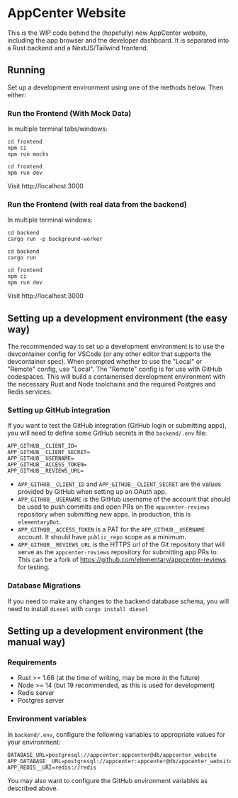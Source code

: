 # AppCenter Website

This is the WIP code behind the (hopefully) new AppCenter website, including the app browser and the developer dashboard. It is separated into a Rust backend and a NextJS/Tailwind frontend.

## Running

Set up a development environment using one of the methods below. Then either:

### Run the Frontend (With Mock Data)

In multiple terminal tabs/windows:

```
cd frontend
npm ci
npm run mocks
```

```
cd frontend
npm run dev
```

Visit http://localhost:3000

### Run the Frontend (with real data from the backend)

In multiple terminal windows:

```
cd backend
cargo run -p background-worker
```

```
cd backend
cargo run
```

```
cd frontend
npm ci
npm run dev
```

Visit http://localhost:3000

## Setting up a development environment (the easy way)

The recommended way to set up a development environment is to use the devcontainer config for VSCode (or any other editor that supports the devcontainer spec). When prompted whether to use the "Local" or "Remote" config, use "Local". The "Remote" config is for use with GitHub codespaces. This will build a containerised development environment with the necessary Rust and Node toolchains and the required Postgres and Redis services.

### Setting up GitHub integration

If you want to test the GitHub integration (GitHub login or submitting apps), you will need to define some GitHub secrets in the `backend/.env` file:

```
APP_GITHUB__CLIENT_ID=
APP_GITHUB__CLIENT_SECRET=
APP_GITHUB__USERNAME=
APP_GITHUB__ACCESS_TOKEN=
APP_GITHUB__REVIEWS_URL=
```

- `APP_GITHUB__CLIENT_ID` and `APP_GITHUB__CLIENT_SECRET` are the values provided by GitHub when setting up an OAuth app.
- `APP_GITHUB__USERNAME` is the GitHub username of the account that should be used to push commits and open PRs on the `appcenter-reviews` repository when submitting new apps. In production, this is `elementaryBot`.
- `APP_GITHUB__ACCESS_TOKEN` is a PAT for the `APP_GITHUB__USERNAME` account. It should have `public_repo` scope as a minimum.
- `APP_GITHUB__REVIEWS_URL` is the HTTPS url of the Git repository that will serve as the `appcenter-reviews` repository for submitting app PRs to. This can be a fork of https://github.com/elementary/appcenter-reviews for testing.

### Database Migrations

If you need to make any changes to the backend database schema, you will need to install `diesel` with `cargo install diesel`

## Setting up a development environment (the manual way)

### Requirements

- Rust >= 1.66 (at the time of writing, may be more in the future)
- Node >= 14 (but 19 recommended, as this is used for development)
- Redis server
- Postgres server

### Environment variables

In `backend/.env`, configure the following variables to appropriate values for your environment:

```
DATABASE_URL=postgresql://appcenter:appcenter@db/appcenter_website
APP_DATABASE__URL=postgresql://appcenter:appcenter@db/appcenter_website
APP_REDIS__URI=redis://redis
```

You may also want to configure the GitHub environment variables as described above.